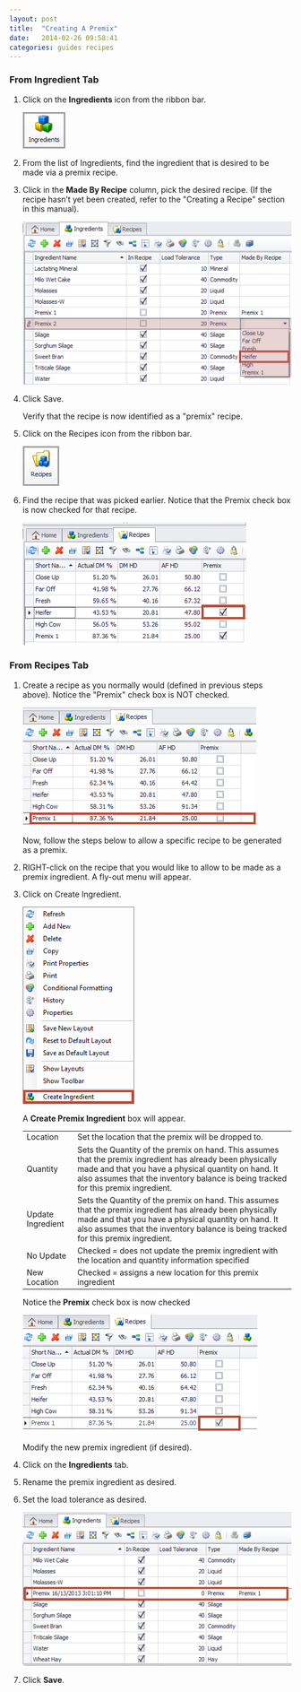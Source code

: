 ```yaml
---
layout: post
title:  "Creating A Premix"
date:   2014-02-26 09:58:41
categories: guides recipes
---
```


### From Ingredient Tab

1.	Click on the **Ingredients** icon from the ribbon bar.

	![](/assets/recipes/creating-a-premix/ingredients-icon.png)

2.	From the list of Ingredients, find the ingredient that is desired to be made via a premix recipe.

3.	Click in the **Made By Recipe** column, pick the desired recipe.  (If the recipe hasn’t yet been created, refer to the "Creating a Recipe" section in this manual).

	![](/assets/recipes/creating-a-premix/ingredients-grid.png)

4.	Click Save.


	Verify that the recipe is now identified as a "premix" recipe.

5.	Click on the Recipes icon from the ribbon bar.

	![](/assets/recipes/creating-a-premix/recipes-icon.png)

6.	Find the recipe that was picked earlier.  Notice that the Premix check box is now checked for that recipe.  

	![](/assets/recipes/creating-a-premix/recipes-grid.png)

### From Recipes Tab

1.	Create a recipe as you normally would (defined in previous steps above).  Notice the "Premix" check box is NOT checked.

	![](/assets/recipes/creating-a-premix/recipes-grid-premix-highlighted.png)

	Now, follow the steps below to allow a specific recipe to be generated as a premix.

2.	RIGHT-click on the recipe that you would like to allow to be made as a premix ingredient.  A fly-out menu will appear.

3.	Click on Create Ingredient.

	![](/assets/recipes/creating-a-premix/menu-create-ingredient.png)

	A **Create Premix Ingredient** box will appear.


	|      |      |
	| ---- | ---- |
	| Location | Set the location that the premix will be dropped to. |
	| Quantity | Sets the Quantity of the premix on hand. This assumes that the premix ingredient has already been physically made and that you have a physical quantity on hand. It also assumes that the inventory balance is being tracked for this premix ingredient. |
	| Update Ingredient | Sets the Quantity of the premix on hand. This assumes that the premix ingredient has already been physically made and that you have a physical quantity on hand. It also assumes that the inventory balance is being tracked for this premix ingredient. |
	| No Update | Checked = does not update the premix ingredient with the location and quantity information specified |
	| New Location | Checked = assigns a new location for this premix ingredient |


	Notice the **Premix** check box is now checked

	![](/assets/recipes/creating-a-premix/premix-box-checked.png)

	Modify the new premix ingredient (if desired).

4.	Click on the **Ingredients** tab.
5.	Rename the premix ingredient as desired.
6.	Set the load tolerance as desired.

	![](/assets/recipes/creating-a-premix/ingredients-grid-premix.png)

7.	Click **Save**.
